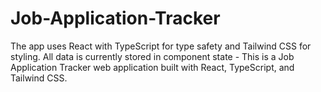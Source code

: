 # Job-Application-Tracker
The app uses React with TypeScript for type safety and Tailwind CSS for styling. All data is currently stored in component state -  This is a Job Application Tracker web application built with React, TypeScript, and Tailwind CSS. 
